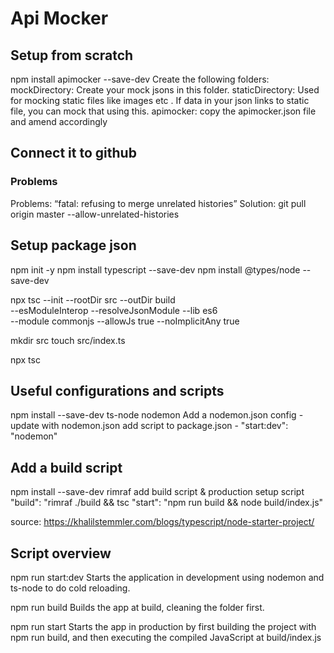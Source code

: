 Api Mocker
====================

Setup from scratch
---------------------

npm install apimocker --save-dev
Create the following folders:
mockDirectory: Create your mock jsons in this folder.
staticDirectory: Used for mocking static files like images etc . If data in your json links to static file, you can mock that using this.
apimocker: copy the apimocker.json file and amend accordingly



Connect it to github
---------------------



### Problems
Problems: “fatal: refusing to merge unrelated histories”
Solution: git pull origin master --allow-unrelated-histories

Setup package json
---------------------

npm init -y
npm install typescript --save-dev
npm install @types/node --save-dev

npx tsc --init --rootDir src --outDir build \
--esModuleInterop --resolveJsonModule --lib es6 \
--module commonjs --allowJs true --noImplicitAny true

mkdir src
touch src/index.ts

npx tsc

Useful configurations and scripts
---------------------

npm install --save-dev ts-node nodemon
Add a nodemon.json config - update with nodemon.json 
add script to package.json - "start:dev": "nodemon"

Add a build script
---------------------

npm install --save-dev rimraf
add build script & production setup script  
"build": "rimraf ./build && tsc
"start": "npm run build && node build/index.js"

source: https://khalilstemmler.com/blogs/typescript/node-starter-project/

Script overview
---------------------
npm run start:dev
Starts the application in development using nodemon and ts-node to do cold reloading.

npm run build
Builds the app at build, cleaning the folder first.

npm run start
Starts the app in production by first building the project with npm run build, and then executing the compiled JavaScript at build/index.js